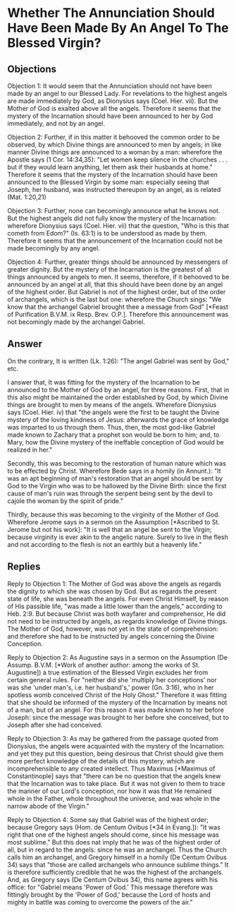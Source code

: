 # Whether The Annunciation Should Have Been Made By An Angel To The Blessed Virgin?

## Objections

Objection 1: It would seem that the Annunciation should not have been made by an angel to our Blessed Lady. For revelations to the highest angels are made immediately by God, as Dionysius says (Coel. Hier. vii). But the Mother of God is exalted above all the angels. Therefore it seems that the mystery of the Incarnation should have been announced to her by God immediately, and not by an angel.

Objection 2: Further, if in this matter it behooved the common order to be observed, by which Divine things are announced to men by angels; in like manner Divine things are announced to a woman by a man: wherefore the Apostle says (1 Cor. 14:34,35): "Let women keep silence in the churches . . . but if they would learn anything, let them ask their husbands at home." Therefore it seems that the mystery of the Incarnation should have been announced to the Blessed Virgin by some man: especially seeing that Joseph, her husband, was instructed thereupon by an angel, as is related (Mat. 1:20,21)

Objection 3: Further, none can becomingly announce what he knows not. But the highest angels did not fully know the mystery of the Incarnation: wherefore Dionysius says (Coel. Hier. vii) that the question, "Who is this that cometh from Edom?" (Is. 63:1) is to be understood as made by them. Therefore it seems that the announcement of the Incarnation could not be made becomingly by any angel.

Objection 4: Further, greater things should be announced by messengers of greater dignity. But the mystery of the Incarnation is the greatest of all things announced by angels to men. It seems, therefore, if it behooved to be announced by an angel at all, that this should have been done by an angel of the highest order. But Gabriel is not of the highest order, but of the order of archangels, which is the last but one: wherefore the Church sings: "We know that the archangel Gabriel brought thee a message from God" [*Feast of Purification B.V.M. ix Resp. Brev. O.P.]. Therefore this announcement was not becomingly made by the archangel Gabriel.

## Answer

On the contrary, It is written (Lk. 1:26): "The angel Gabriel was sent by God," etc.

I answer that, It was fitting for the mystery of the Incarnation to be announced to the Mother of God by an angel, for three reasons. First, that in this also might be maintained the order established by God, by which Divine things are brought to men by means of the angels. Wherefore Dionysius says (Coel. Hier. iv) that "the angels were the first to be taught the Divine mystery of the loving kindness of Jesus: afterwards the grace of knowledge was imparted to us through them. Thus, then, the most god-like Gabriel made known to Zachary that a prophet son would be born to him; and, to Mary, how the Divine mystery of the ineffable conception of God would be realized in her."

Secondly, this was becoming to the restoration of human nature which was to be effected by Christ. Wherefore Bede says in a homily (in Annunt.): "It was an apt beginning of man's restoration that an angel should be sent by God to the Virgin who was to be hallowed by the Divine Birth: since the first cause of man's ruin was through the serpent being sent by the devil to cajole the woman by the spirit of pride."

Thirdly, because this was becoming to the virginity of the Mother of God. Wherefore Jerome says in a sermon on the Assumption [*Ascribed to St. Jerome but not his work]: "It is well that an angel be sent to the Virgin; because virginity is ever akin to the angelic nature. Surely to live in the flesh and not according to the flesh is not an earthly but a heavenly life."

## Replies

Reply to Objection 1: The Mother of God was above the angels as regards the dignity to which she was chosen by God. But as regards the present state of life, she was beneath the angels. For even Christ Himself, by reason of His passible life, "was made a little lower than the angels," according to Heb. 2:9. But because Christ was both wayfarer and comprehensor, He did not need to be instructed by angels, as regards knowledge of Divine things. The Mother of God, however, was not yet in the state of comprehension: and therefore she had to be instructed by angels concerning the Divine Conception.

Reply to Objection 2: As Augustine says in a sermon on the Assumption (De Assump. B.V.M. [*Work of another author: among the works of St. Augustine]) a true estimation of the Blessed Virgin excludes her from certain general rules. For "neither did she 'multiply her conceptions' nor was she 'under man's, i.e. her husband's,' power (Gn. 3:16), who in her spotless womb conceived Christ of the Holy Ghost." Therefore it was fitting that she should be informed of the mystery of the Incarnation by means not of a man, but of an angel. For this reason it was made known to her before Joseph: since the message was brought to her before she conceived, but to Joseph after she had conceived.

Reply to Objection 3: As may be gathered from the passage quoted from Dionysius, the angels were acquainted with the mystery of the Incarnation: and yet they put this question, being desirous that Christ should give them more perfect knowledge of the details of this mystery, which are incomprehensible to any created intellect. Thus Maximus [*Maximus of Constantinople] says that "there can be no question that the angels knew that the Incarnation was to take place. But it was not given to them to trace the manner of our Lord's conception, nor how it was that He remained whole in the Father, whole throughout the universe, and was whole in the narrow abode of the Virgin."

Reply to Objection 4: Some say that Gabriel was of the highest order; because Gregory says (Hom. de Centum Ovibus [*34 in Evang.]): "It was right that one of the highest angels should come, since his message was most sublime." But this does nat imply that he was of the highest order of all, but in regard to the angels: since he was an archangel. Thus the Church calls him an archangel, and Gregory himself in a homily (De Centum Ovibus 34) says that "those are called archangels who announce sublime things." It is therefore sufficiently credible that he was the highest of the archangels. And, as Gregory says (De Centum Ovibus 34), this name agrees with his office: for "Gabriel means 'Power of God.' This message therefore was fittingly brought by the 'Power of God,' because the Lord of hosts and mighty in battle was coming to overcome the powers of the air."